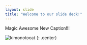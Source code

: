 ```yaml
---
layout: slide
title: "Welcome to our slide deck!"
---
```


Magic Awesome New Caption!!!

![kimonotocat](https://octodex.github.com/images/kimonotocat.png)
{: .center}
